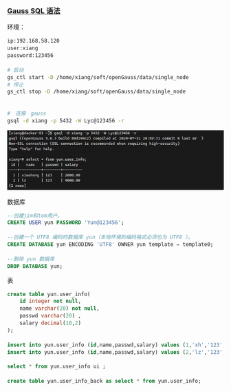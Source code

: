### [Gauss SQL 语法](https://docs-opengauss.osinfra.cn/zh/docs/5.1.0/docs/SQLReference/SQL%E8%AF%AD%E6%B3%95.html)

环境：

```sh
ip:192.168.58.120
user:xiang
password:123456

# 启动
gs_ctl start -D /home/xiang/soft/openGauss/data/single_node
# 停止
gs_ctl stop -D /home/xiang/soft/openGauss/data/single_node


#　连接　gauss
gsql -d xiang -p 5432 -W Lyc@123456 -r
```

![image-20240908003318089](images/02、Gauss一些操作/image-20240908003318089.png)





数据库

```sql
--创建jim和tom用户。
CREATE USER yun PASSWORD 'Yun@123456';

--创建一个 UTF8 编码的数据库 yun（本地环境的编码格式必须也为 UTF8 ）。
CREATE DATABASE yun ENCODING 'UTF8' OWNER yun template = template0;

--删除 yun 数据库
DROP DATABASE yun;
```



表

```sql
create table yun.user_info(
    id integer not null,
    name varchar(20) not null,
    passwd varchar(20) ,
    salary decimal(10,2)
);

insert into yun.user_info (id,name,passwd,salary) values (1,'xh','123',2000.00);
insert into yun.user_info (id,name,passwd,salary) values (2,'lz','123',4000.00);

select * from yun.user_info ui ;

create table yun.user_info_back as select * from yun.user_info; 
```

